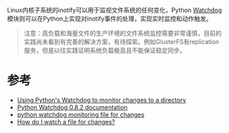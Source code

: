 Linux内核子系统的inotify可以用于监视文件系统的任何变化，Python [Watchdog](https://pypi.python.org/pypi/watchdog)模块则可以在Python上实现对inotify事件的处理，实现实时监控和动作触发。

> 注意：高负载和海量文件的生产环境的文件系统监控需要非常谨慎，目前的实践尚未看到有完善的解决方案，有待探索。例如GlusterFS有replication服务，但是以往实践证明系统负载极高且不能保证稳定同步。

# 参考

* [Using Python's Watchdog to monitor changes to a directory](https://www.michaelcho.me/article/using-pythons-watchdog-to-monitor-changes-to-a-directory)
* [Python Watchdog 0.8.2 documentation](https://pythonhosted.org/watchdog/)
* [python watchdog monitoring file for changes](https://stackoverflow.com/questions/18599339/python-watchdog-monitoring-file-for-changes)
* [How do I watch a file for changes?](https://stackoverflow.com/questions/182197/how-do-i-watch-a-file-for-changes)